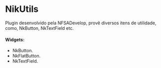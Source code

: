 # NikUtils

Plugin desenvolvido pela NFSADevelop, provê diversos itens de utilidade, como, NkButton, NkTextField etc.

#### Widgets:
- NkButton.
- NkFlatButton.
- NkTextField.